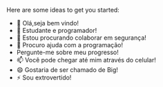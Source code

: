 

Here are some ideas to get you started:

- 🔭 Olá,seja bem vindo!
- 🌱 Estudante e programador!
- 👯 Estou procurando colaborar em segurança!
- 🤔 Procuro ajuda com a programação!
- Pergunte-me sobre meu progresso!
- 📫 Você pode chegar até mim através do celular!
- 😄 Gostaria de ser chamado de Big!
- ⚡ Sou extrovertido!
<!--
-->
